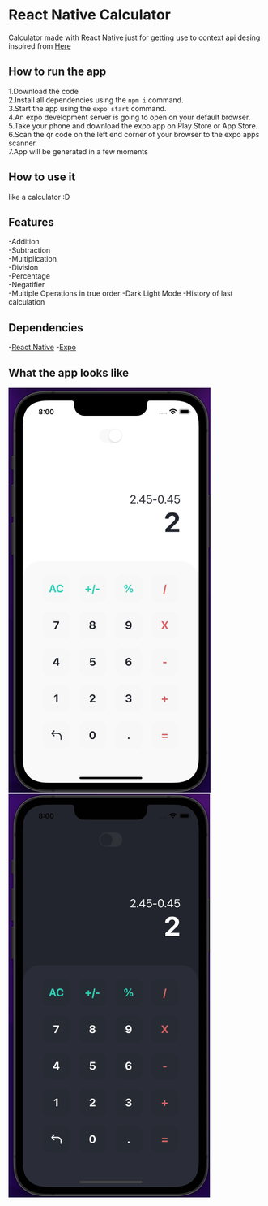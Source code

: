 # React Native Calculator

Calculator made with React Native just for getting use to context api
desing inspired from [Here](https://dribbble.com/shots/14709020-Calculator/attachments/6408579?mode=media)

## How to run the app

1.Download the code  
2.Install all dependencies using the `npm i` command.  
3.Start the app using the `expo start` command.  
4.An expo development server is going to open on your default browser.  
5.Take your phone and download the expo app on Play Store or App Store.  
6.Scan the qr code on the left end corner of your browser to the expo apps scanner.  
7.App will be generated in a few moments

## How to use it

like a calculator :D

## Features

-Addition  
-Subtraction  
-Multiplication  
-Division  
-Percentage  
-Negatifier  
-Multiple Operations in true order
-Dark Light Mode
-History of last calculation

## Dependencies

-[React Native](https://reactnative.dev/) -[Expo](https://expo.dev/)

## What the app looks like

![alt text](https://github.com/cengizhankose/react-native-calculator-2021/blob/main/1.png?raw=true)
![alt text](https://github.com/cengizhankose/react-native-calculator-2021/blob/main/2.png?raw=true)
